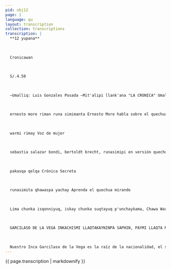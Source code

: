 ```yaml
---
pid: obj12
page: 1
language: qu
layout: transcription
collection: transcriptions
transcription: |
  **12 yupana**
  
  
  
  Cronicawan
  
  
  
  S/.4.50
  
  
  
  —Umalliq: Luis Gonzales Posada —Mit'alipi llank'ana "LA CRONICA" Umalliq, qelqana wasi Andahuaylas k’ijllupi 1472 Lima llaqtapi. Tiyanan: Paseo de la República 291 yupanayuq, isqon ñiqe patapi. Tel.: 283460 Editorial Viru S.A., ruwasqan.
  
  
  
  ernesto more riman runa simimanta Ernesto More habla sobre el quechua
  
  
  
  warmi rimay Voz de mujer
  
  
  
  sebastia salazar bondi, bertoldt brecht, runasimipi en versión quechua
  
  
  
  pakasqa qelqa Crónica Secreta
  
  
  
  runasimita qhawaspa yachay Aprenda el quechua mirando
  
  
  
  Lima chunka isqonniyuq, iskay chunka suqtayuq p'unchaykama, Chawa Warki killa 1975
  
  
  
  GARCILASO DE LA VEGA INKACHISMI LLAQTAKAYNINPA SAPHIN, PAYMI LLAQTA MASINCHIS RAYKU RIMASHANRAQ PAYLLATAQMI LLAQTAMASINCHISPAQ RIMARISHAN
  
  
  
  Nuestro Inca Garcilaso de la Vega es la raíz de la nacionalidad, el sigue hablando por todos los peruanos y para todos los peruanos.
---
```


{{ page.transcription | markdownify }}

